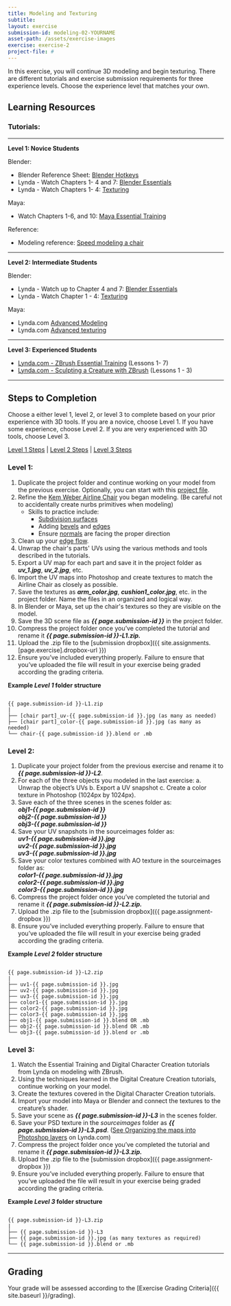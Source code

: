 ```yaml
---
title: Modeling and Texturing
subtitle: 
layout: exercise
submission-id: modeling-02-YOURNAME
asset-path: /assets/exercise-images
exercise: exercise-2
project-file: #
---
```


In this exercise, you will continue 3D modeling and begin texturing. There are different tutorials and exercise submission requirements for three experience levels. Choose the experience level that matches your own.

## Learning Resources

### Tutorials:

---

**Level 1: Novice Students**

Blender:

- Blender Reference Sheet: [Blender Hotkeys](http://download.blender.org/documentation/BlenderHotkeyReference.pdf)
- Lynda - Watch Chapters 1- 4 and 7: [Blender Essentials](https://www.lynda.com/Blender-tutorials/Blender-Essential-Training/87088-2.html?org=psu.edu)
- Lynda - Watch Chapters 1- 4: 
[Texturing](https://www.lynda.com/Blender-tutorials/Blender-UV-Mapping/169107-2.html?org=psu.edu)

Maya:

- Watch Chapters 1-6, and 10: [Maya Essential Training](https://www.lynda.com/Maya-tutorials/Maya-2018-Essential-Training/604210-2.html?org=psu.edu)

Reference:

- Modeling reference: [Speed modeling a chair](https://www.youtube.com/watch?v=xvpcchM9AfA)

---

**Level 2: Intermediate Students**

Blender:

- Lynda - Watch up to Chapter 4 and 7: [Blender Essentials](https://www.lynda.com/Blender-tutorials/Blender-Essential-Training/87088-2.html?org=psu.edu)
- Lynda - Watch Chapter 1 - 4: 
[Texturing](https://www.lynda.com/Blender-tutorials/Blender-UV-Mapping/169107-2.html?org=psu.edu)

Maya:

- Lynda.com [Advanced Modeling](https://www.lynda.com/Maya-tutorials/Maya-Advanced-Modeling/622047-2.html?org=psu.edu)
- Lynda.com [Advanced texturing](https://www.lynda.com/Maya-tutorials/Maya-Advanced-Texturing/622048-2.html?org=psu.edu)

---

**Level 3: Experienced Students**

- [Lynda.com - ZBrush Essential Training](https://www.lynda.com/ZBrush-4-tutorials/Essential-Training/76980-2.html?org=psu.edu) (Lessons 1- 7)  
- [Lynda.com - Sculpting a Creature with ZBrush](https://www.lynda.com/Photoshop-tutorials/Welcome/366834/386733-4.html?org=psu.edu) (Lessons 1 - 3)  

---

## Steps to Completion

Choose a either level 1, level 2, or level 3 to complete based on your prior experience with 3D tools. If you are a novice, choose Level 1. If you have some experience, choose Level 2. If you are very experienced with 3D tools, choose Level 3.

[Level 1 Steps](#level-1) | [Level 2 Steps](#level-2) | [Level 3 Steps](#level-3)

### <a name="level-1"></a>Level 1:

1. Duplicate the project folder and continue working on your model from the previous exercise. Optionally, you can start with this [project file]({{page.project-file}}).
2. Refine the [Kem Weber Airline Chair](https://collection.cooperhewitt.org/objects/404536651/images/) you began modeling. (Be careful not to accidentally create nurbs primitives when modeling)
   - Skills to practice include:
     - [Subdivision surfaces](https://docs.blender.org/manual/en/dev/modeling/meshes/editing/subdividing/bevel.html?highlight=bevel)
     - Adding [bevels](https://docs.blender.org/manual/en/dev/modeling/meshes/editing/subdividing/bevel.html?highlight=bevel) and [edges](https://docs.blender.org/manual/en/dev/modeling/meshes/editing/edges.html#edge-slide)
     - Ensure [normals](https://docs.blender.org/manual/en/dev/modeling/meshes/editing/normals.html) are facing the proper direction
3. Clean up your [edge flow](https://www.youtube.com/watch?v=Lip59doQQRk).
4. Unwrap the chair's parts' UVs using the various methods and tools described in the tutorials.
5. Export a UV map for each part and save it in the project folder as **_uv_1.jpg_**, **_uv_2.jpg_**, etc.
6. Import the UV maps into Photoshop and create textures to match the Airline Chair as closely as possible.
7. Save the textures as _**arm_color.jpg**_, _**cushion1_color.jpg**_, etc. in the project folder. Name the files in an organized and logical way.
8. In Blender or Maya, set up the chair's textures so they are visible on the model.
9. Save the 3D scene file as **_{{ page.submission-id }}_** in the project folder.
10. Compress the project folder once you’ve completed the tutorial and rename it **_{{ page.submission-id }}-L1.zip._**
11. Upload the .zip file to the [submission dropbox]({{ site.assignments.[page.exercise].dropbox-url }})
12. Ensure you’ve included everything properly. Failure to ensure that you’ve uploaded the file will result in your exercise being graded according the grading criteria.

**Example _Level 1_ folder structure**

```

{{ page.submission-id }}-L1.zip
|
├── [chair part]_uv-{{ page.submission-id }}.jpg (as many as needed)
├── [chair part]_color-{{ page.submission-id }}.jpg (as many as needed)
└── chair-{{ page.submission-id }}.blend or .mb

```

### <a name="level-2"></a>Level 2:

1. Duplicate your project folder from the previous exercise and rename it to **_{{ page.submission-id }}-L2_**.
2. For each of the three objects you modeled in the last exercise:
  a. Unwrap the object’s UVs
  b. Export a UV snapshot
  c. Create a color texture in Photoshop (1024px by 1024px).
3. Save each of the three scenes in the scenes folder as:  
  **_obj1-{{ page.submission-id }}_**  
  **_obj2-{{ page.submission-id }}_**  
  **_obj3-{{ page.submission-id }}_**  
4. Save your UV snapshots in the sourceimages folder as:  
  **_uv1-{{ page.submission-id }}.jpg_**  
  **_uv2-{{ page.submission-id }}.jpg_**  
  **_uv3-{{ page.submission-id }}.jpg_**  
5. Save your color textures combined with AO texture in the sourceimages folder as:  
  **_color1-{{ page.submission-id }}.jpg_**  
  **_color2-{{ page.submission-id }}.jpg_**  
  **_color3-{{ page.submission-id }}.jpg_**  
6. Compress the project folder once you’ve completed the tutorial and rename it **_{{ page.submission-id }}-L2.zip._**
7. Upload the .zip file to the [submission dropbox]({{ page.assignment-dropbox }})
8. Ensure you’ve included everything properly. Failure to ensure that you’ve uploaded the file will result in your exercise being graded according the grading criteria.

**Example _Level 2_ folder structure**

```

{{ page.submission-id }}-L2.zip
|
├── uv1-{{ page.submission-id }}.jpg
├── uv2-{{ page.submission-id }}.jpg
├── uv3-{{ page.submission-id }}.jpg
├── color1-{{ page.submission-id }}.jpg
├── color2-{{ page.submission-id }}.jpg
├── color3-{{ page.submission-id }}.jpg
├── obj1-{{ page.submission-id }}.blend OR .mb
├── obj2-{{ page.submission-id }}.blend OR .mb
└── obj3-{{ page.submission-id }}.blend or .mb

```

### <a name="level-3"></a>Level 3:

1. Watch the Essential Training and Digital Character Creation tutorials from Lynda on modeling with ZBrush.
2. Using the techniques learned in the Digital Creature Creation tutorials, continue working on your model.
3. Create the textures covered in the Digital Character Creation tutorials.
4. Import your model into Maya or Blender and connect the textures to the creature’s shader.
5. Save your scene as **_{{ page.submission-id }}-L3_** in the scenes folder.
6. Save your PSD texture in the *sourceimages* folder as **_{{ page.submission-id }}-L3.psd_**. ([See Organizing the maps into Photoshop layers](http://www.lynda.com/3D-Animation-Character-Design-tutorials/Digital-Creature-Creation-in-ZBrush-Photoshop-and-Maya/83781-2.html) on Lynda.com)
7. Compress the project folder once you’ve completed the tutorial and rename it **_{{ page.submission-id }}-L3.zip._**
8. Upload the .zip file to the [submission dropbox]({{ page.assignment-dropbox }})
9. Ensure you’ve included everything properly. Failure to ensure that you’ve uploaded the file will result in your exercise being graded according the grading criteria.

**Example _Level 3_ folder structure**

```

{{ page.submission-id }}-L3.zip
|
├── {{ page.submission-id }}-L3
├── {{ page.submission-id }}.jpg (as many textures as required)
└── {{ page.submission-id }}.blend or .mb

```

* * *

## Grading
Your grade will be assessed according to the [Exercise Grading Criteria]({{ site.baseurl }}/grading). 



